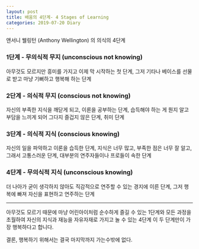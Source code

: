 ```yaml
---
layout: post
title: 배움의 4단계- 4 Stages of Learning
categories: 2019-07-20 Diary
---
```


앤서니 웰링턴 (Anthony Wellington) 의 의식의 4단계  

### 1단계 - 무의식적 무지 (unconscious not knowing)
아무것도 모르지만 흥미를 가지고 이제 막 시작하는 첫 단계,
그저 기타나 베이스를 선물로 받고 마냥 기뻐하고 행복해 하는 단계

### 2단계 - 의식적 무지 (conscious not knowing)
자신의 부족한 지식을 깨닫게 되고, 이론을 공부하는 단계,
습득해야 하는 게 뭔지 알고 부담을 느끼게 되어 그다지 즐겁지 않은 단계, 취미 단계

### 3단계 - 의식적 지식 (conscious knowing)
자신의 일을 파악하고 이론을 습득한 단계,
지식은 너무 많고, 부족한 점은 너무 잘 알고, 그래서 고통스러운 단계,
대부분의 연주자들이나 프로들이 속한 단계

### 4단계 - 무의식적 지식 (unconscious knowing)
더 나아가 굳이 생각하지 않아도 직감적으로 연주할 수 있는 경지에 이른 단계,
그저 행복에 빠져 자신을 표현하고 연주하는 단계

----

아무것도 모르기 때문에 마냥 어린아이처럼 순수하게 즐길 수 있는 1단계와
모든 과정을 초월하여 자신의 지식과 재능을 자유자재로 가지고 놀 수 있는 4단계
이 두 단계만이 가장 행복하다고 합니다.

결론, 행복하기 위해서는 결국 마지막까지 가는수밖에 없다.